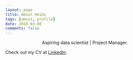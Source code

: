 ```yaml
---
layout: page
title: About Heidi
tags: [about, profile]
date: 2018-03-08
comments: false
---
```


<center>Aspiring data scientist | Project Manager.</center>

Check out my CV at [LinkedIn](https://www.linkedin.com/in/heidi-chen/).
